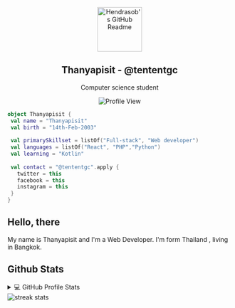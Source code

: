 
<p align="center">
 <img width="100px" src="https://monophy.com/media/du3J3cXyzhj75IOgvA/monophy.gif" align="center" alt="Hendrasob's GitHub Readme" />
 <h2 align="center">Thanyapisit - @tententgc</h2>
 <p align="center">Computer science student</p>
</p>

<p align="center">
<img alt="Profile View" src="https://gpvc.arturio.dev/tententgc" />
</p>

```kotlin
object Thanyapisit {
 val name = "Thanyapisit"
 val birth = "14th-Feb-2003"
 
 val primarySkillset = listOf("Full-stack", "Web developer")
 val languages = listOf("React", "PHP","Python")
 val learning = "Kotlin"
 
 val contact = "@tententgc".apply {
   twitter = this
   facebook = this
   instagram = this
 }
}
```
## Hello, there

My name is Thanyapisit and I'm a Web Developer. I'm form  Thailand , living in Bangkok.



## Github Stats

<details> 
  <summary>💻 GitHub Profile Stats</summary>
  <br/>
    <img alt="tententgc Github Stats" src="https://github-readme-stats.vercel.app/api?username=tententgc&show_icons=true&count_private=true&theme=radical&hide_border=true&bg_color=0D1117" />
  <img alt="tententgc Top Languages" src="https://github-readme-stats.vercel.app/api/top-langs/?username=tententgc&langs_count=10&layout=compact&theme=radical&hide_border=true&bg_color=0D1117" />
  <br/>
  <b>Note:</b> Top languages is only a metric of the languages my public code consists of and doesn't reflect experience or skill level.
</details>

<img alt="streak stats" src="https://github-readme-streak-stats.herokuapp.com/?user=tententgc&theme=highcontrast" />
